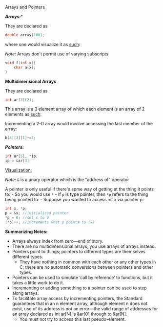 Arrays and Pointers

***Arrays:****

They are declared as

```C
double array[100];
```

where one would visualize it as [such](https://github.com/AvantikaYellapantula/Course-214/blob/master/Notes/MyNotes/Arrays%20And%20Pointers/array_visualization.jpg):

*Note:* Arrays don't permit use of varying subscripts

```C
void f(int x){
	char a[x];
}
```

**Multidimensional Arrays**

They are declared as

```C
int ar[3][2];
```

This array is a 3 element array of which each element is an array of 2 elements as [such](https://github.com/AvantikaYellapantula/Course-214/blob/master/Notes/MyNotes/Arrays%20And%20Pointers/multi_dim_array_visualization.jpg):

Incrementing a 2-D array would involve accessing the last member of the array:

```C
b[4][3][1]+=2;
```

***Pointers:***

```C
int ar[5], *ip;
ip = &ar[3]
```
[Visualization:](https://github.com/AvantikaYellapantula/Course-214/blob/master/Notes/MyNotes/Arrays%20And%20Pointers/pointer_visualization.jpg)

*Note:* ```&``` is a unary operator which is the "address of" operator

A pointer is only useful if there's spme way of getting at the thing it points to:
	- So you would use ```*```
	- If ```p``` is type pointer, then ```*p``` refers to the thing being pointed to:
	- Suppose you wanted to access int x via pointer p:
```C
int x, *p;
p = &x;	//initialized pointer
*p = 0;	//set x to 0
(*p)++;	//increments what p points to (x)
```
**Summarizing Notes:**

- Arrays always index from zero—end of story.
- There are no multidimensional arrays; you use arrays of arrays instead.
- Pointers point to things; pointers to different types are themselves different types.
	- They have nothing in common with each other or any other types in C; there are no automatic conversions between pointers and other types.
- Pointers can be used to simulate ‘call by reference’ to functions, but it takes a little work to do it.
- Incrementing or adding something to a pointer can be used to step along arrays.
- To facilitate array access by incrementing pointers, the Standard guarantees that in an n element array, although element n does not exist, use of its address is not an error—the valid range of addresses for an array declared as int ar[N] is &ar[0] through to &ar[N]. 
	- You must not try to access this last pseudo-element.

